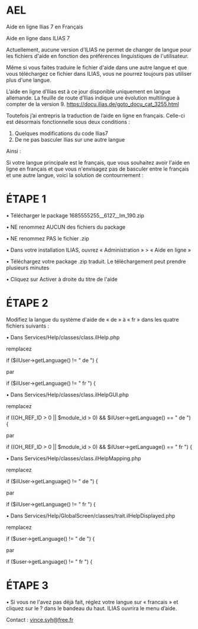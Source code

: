 # AEL
Aide en ligne Ilias 7 en Français

Aide en ligne dans ILIAS 7

Actuellement, aucune version d'ILIAS ne permet de changer de langue pour les fichiers d'aide en fonction des préférences linguistiques de l'utilisateur.

Même si vous faites traduire le fichier d'aide dans une autre langue et que vous téléchargez ce fichier dans ILIAS, vous ne pourrez toujours pas utiliser plus d'une langue.

L’aide en ligne d’Ilias est à ce jour disponible uniquement en langue allemande.
La feuille de route d’Ilias indique une évolution multilingue à compter de la version 9.
https://docu.ilias.de/goto_docu_cat_3255.html

Toutefois j’ai entrepris la traduction de l’aide en ligne en français. Celle-ci est désormais fonctionnelle sous deux conditions :

1.	Quelques modifications du code Ilias7
2.	De ne pas basculer Ilias sur une autre langue

Ainsi :

Si votre langue principale est le français, que vous souhaitez avoir l'aide en ligne en français et que vous n'envisagez pas de basculer entre le français et une autre langue, voici la solution de contournement :

# ÉTAPE 1

•	Télécharger le package 1685555255__6127__lm_190.zip

•	NE renommez AUCUN des fichiers du package

•	NE renommez PAS le fichier .zip

•	Dans votre installation ILIAS, ouvrez « Administration » > « Aide en ligne »

•	Téléchargez votre package .zip traduit. Le téléchargement peut prendre plusieurs minutes

•	Cliquez sur Activer à droite du titre de l'aide


# ÉTAPE 2
Modifiez la langue du système d'aide de « de » à « fr » dans les quatre fichiers suivants :

•	Dans Services/Help/classes/class.ilHelp.php

remplacez

if ($ilUser->getLanguage() != " de ") {

par

if ($ilUser->getLanguage() != " fr ") {



•	Dans Services/Help/classes/class.ilHelpGUI.php

remplacez

if ((OH_REF_ID > 0 || $module_id > 0) && $ilUser->getLanguage() == " de ") {

par

if ((OH_REF_ID > 0 || $module_id > 0) && $ilUser->getLanguage() == " fr ") {


•	Dans Services/Help/classes/class.ilHelpMapping.php

remplacez

if ($ilUser->getLanguage() != " de ") {

par

if ($ilUser->getLanguage() != " fr ") {



•	Dans Services/Help/GlobalScreen/classes/trait.ilHelpDisplayed.php

remplacez

if ($user->getLanguage() != " de ") {

par

if ($user->getLanguage() != " fr ") {


# ÉTAPE 3

•	Si vous ne l'avez pas déjà fait, réglez votre langue sur « francais » et cliquez sur le ? dans le bandeau du haut.
ILIAS ouvrira le menu d’aide.

Contact : vince.syh@free.fr

